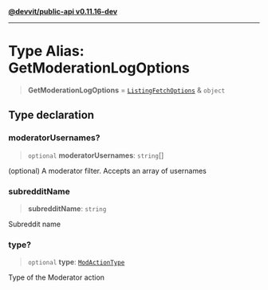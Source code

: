 [**@devvit/public-api v0.11.16-dev**](../../README.md)

---

# Type Alias: GetModerationLogOptions

> **GetModerationLogOptions** = [`ListingFetchOptions`](ListingFetchOptions.md) & `object`

## Type declaration

### moderatorUsernames?

> `optional` **moderatorUsernames**: `string`[]

(optional) A moderator filter. Accepts an array of usernames

### subredditName

> **subredditName**: `string`

Subreddit name

### type?

> `optional` **type**: [`ModActionType`](ModActionType.md)

Type of the Moderator action
